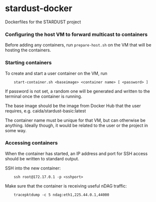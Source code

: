 # stardust-docker
Dockerfiles for the STARDUST project

### Configuring the host VM to forward multicast to containers

Before adding any containers, run `prepare-host.sh` on the VM that will be
hosting the containers.


### Starting containers

To create and start a user container on the VM, run

        start-container.sh <baseimage> <container name> [ <password> ]

If password is not set, a random one will be generated and written to
the terminal once the container is running.

The base image should be the image from Docker Hub that the user requires,
e.g. caida/stardust-basic:latest

The container name must be unique for that VM, but can otherwise be anything.
Ideally though, it would be related to the user or the project in some way.


### Accessing containers

When the container has started, an IP address and port for SSH access should
be written to standard output.

SSH into the new container:

        ssh root@172.17.0.1 -p <sshport>

Make sure that the container is receiving useful nDAG traffic:

        tracepktdump -c 5 ndag:eth1,225.44.0.1,44000

